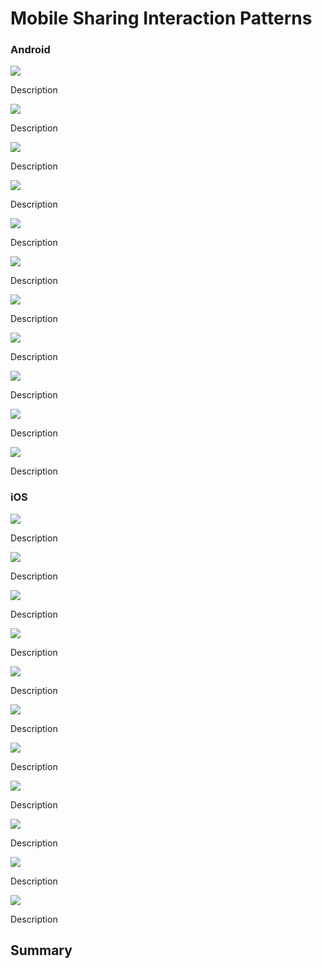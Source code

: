 # Mobile Sharing Interaction Patterns

### Android

![](../../.gitbook/assets/Android-sharing-1.png)

Description

![](../../.gitbook/assets/Android-sharing-2.png)

Description

![](../../.gitbook/assets/Android-sharing-3.png)

Description

![](../../.gitbook/assets/Android-sharing-4.png)

Description

![](../../.gitbook/assets/Android-sharing-5.png)

Description

![](../../.gitbook/assets/Android-sharing-6.png)

Description

![](../../.gitbook/assets/Android-sharing-7.png)

Description

![](../../.gitbook/assets/Android-sharing-8.png)

Description

![](../../.gitbook/assets/Android-sharing-9.png)

Description

![](../../.gitbook/assets/Android-sharing-10.png)

Description

![](../../.gitbook/assets/Android-sharing-11.png)

Description

### iOS

![](../../.gitbook/assets/iOS-sharing-1.png)

Description

![](../../.gitbook/assets/iOS-sharing-2.png)

Description

![](../../.gitbook/assets/iOS-sharing-3.png)

Description

![](../../.gitbook/assets/iOS-sharing-4.png)

Description

![](../../.gitbook/assets/iOS-sharing-5.png)

Description

![](../../.gitbook/assets/iOS-sharing-6.png)

Description

![](../../.gitbook/assets/iOS-sharing-7.png)

Description

![](../../.gitbook/assets/iOS-sharing-8.png)

Description

![](../../.gitbook/assets/iOS-sharing-9.png)

Description

![](../../.gitbook/assets/iOS-sharing-10.png)

Description

![](../../.gitbook/assets/iOS-sharing-11.png)

Description

## Summary
